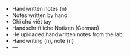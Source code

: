 - Handwritten notes (n)
- Notes written by hand
- Ghi chú viết tay
- Handschriftliche Notizen (German)
- He uploaded handwritten notes from the lab.
- Handwriting (n), note (n)
- —